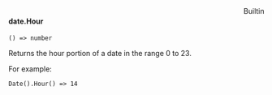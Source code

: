 <div style="float:right"><span class="builtin">Builtin</span></div>

#### date.Hour

``` suneido
() => number
```

Returns the hour  portion of a date in the range 0 to 23.

For example:

``` suneido
Date().Hour() => 14
```